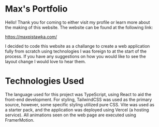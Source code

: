  # Max's Portfolio
 Hello! Thank you for coming to either visit my profile or learn more about the making of this website. The website can be found at the following link: 
 
  https://maxpistawka.com/
 
 I decided to code this website as a challange to create a web application fully from scratch using technologies I was foreign to at the start of the process. If you have any suggestions on how you would like to see the layout change I would love to hear them.

 # Technologies Used
The language used for this project was TypeScript, using React to aid the front-end development. For styling, TailwindCSS was used as the primary source, however, some specific styling utilized pure CSS. Vite was used as a starter pack, and the application was deployed using Vercel (a hosting service). All animations seen on the web page are executed using FramerMotion.

 